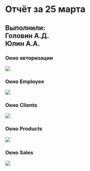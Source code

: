 <h1>Отчёт за 25 марта</h1>
<h2>Выполнили:<br><b>Головин А.Д.<br>Юлин А.А.</b></h2>
<h3>Окно авторизации</h3>
<img src="https://user-images.githubusercontent.com/98512815/160254398-4ce71a09-32f4-41aa-bd7a-d24a77740f9d.gif">
<br>
<h3>Окно Employee</h3>
<img src="https://user-images.githubusercontent.com/98512815/160254482-0831fd8e-fe91-4467-8340-0349a2e33952.gif">
<br>
<h3>Окно Clients</h3>
<img src="https://user-images.githubusercontent.com/98512815/160254486-ec0ea357-6107-413a-b8ba-defa49e16d3c.gif">
<br>
<h3>Окно Products</h3>
<img src="https://user-images.githubusercontent.com/98512815/160254497-dbafe663-0a74-4970-8d46-addfc559c2e5.gif">
<br>
<h3>Окно Sales</h3>
<img src="https://user-images.githubusercontent.com/98512815/160254499-3f56c8a0-8fbe-4c52-9c4d-97395c57cc20.gif">
<br>
